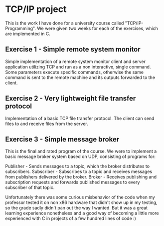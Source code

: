 # TCP/IP project

This is the work I have done for a university course called "TCP/IP-Programming". We were given two weeks for each of the exercises, which are implemented in C.


## Exercise 1 - Simple remote system monitor

Simple implementation of a remote system monitor client and server application utilizing TCP and run as a non interactive, single command. Some parameters execute specific commands, otherwise the same command is sent to the remote machine and its outputs forwarded to the client.


## Exercise 2 - Very lightweight file transfer protocol

Implementation of a basic TCP file transfer protocol. The client can send files to and receive files from the server.


## Exercise 3 - Simple message broker

This is the final and rated program of the course. We were to implement a basic message broker system based on UDP, consisting of programs for:

Publisher - Sends messages to a topic, which the broker distributes to subscribers.
Subscriber - Subscribes to a topic and receives messages from publishers delivered by the broker.
Broker - Receives publishing and subscription requests and forwards published messages to every subscriber of that topic.


Unfortunately there was some curious misbehavior of the code when my professor tested it on non x86 hardware that didn't show up in my testing, so the grade sadly didn't pan out the way I wanted.
But it was a great learning experience nonetheless and a good way of becoming a little more experienced with C in projects of a few hundred lines of code :)
